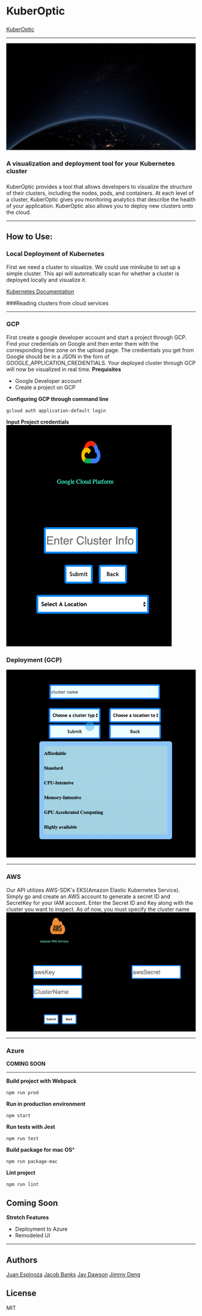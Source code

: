 # KuberOptic
###
[KuberOptic](kuberoptic.com)
***
![](src/client/assets/credsPage/kubernatiGif.gif)
### A visualization and deployment tool for your Kubernetes cluster
###

KuberOptic provides a tool that allows developers to visualize the structure of their clusters, including the nodes, pods, and containers. At each level of a cluster, KuberOptic gives you monitoring analytics that describe the health of your application. KuberOptic also allows you to deploy new clusters onto the cloud.

***
## How to Use:

### Local Deployment of Kubernetes
First we need a cluster to visualize. We could use minikube to set up a simple cluster. This api will automatically scan for whether a cluster is deployed locally and visualize it.

[Kubernetes Documentation](https://kubernetes.io/docs/tasks/tools/install-minikube/)

###Reading clusters from cloud services
***
### GCP
First create a google developer account and start a project through GCP. Find your credentials on Google and then enter them with the corresponding time zone on the upload page. The credientials you get from Google should be in a JSON in the forn of GOOGLE_APPLICATION_CREDIENTIALS. Your deployed cluster through GCP will now be visualized in real time.
**Prequisites**
- Google Developer account
- Create a project on GCP

**Configuring GCP through command line**
```
gcloud auth application-default login
```
**Input Project credentials**
![](src/client/assets/credsPage/puttingCreds.gif)

### Deployment (GCP) ###
![](src/client/assets/credsPage/deploymentGCP.gif)
***
### AWS <reading cluster>
Our API utilizes AWS-SDK's EKS(Amazon Elastic Kubernetes Service). Simply go and create an AWS account to generate a secret ID and SecretKey for your IAM account. Enter the Secret ID and Key along with the cluster you want to inspect. As of now, you must specify the cluster name  
![](src/client/assets/credsPage/puttingAws.gif)
***
### Azure
**COMING SOON**
***
**Build project with Webpack**
```
npm run prod
```
**Run in production environment**
```
npm start
```
**Run tests with Jest**
```
npm run test
```
**Build package for mac OS***
```
npm run package-mac
```
**Lint project**
```
npm run lint
```
## Coming Soon
**Stretch Features**
- Deployment to Azure
- Remodeled UI
***
## Authors
[Juan Espinoza](https://github.com/jespinoza17)
[Jacob Banks](https://github.com/jacobbanks)
[Jay Dawson](https://github.com/ImJustJay)
[Jimmy Deng](https://github.com/rev619)
## License
MIT